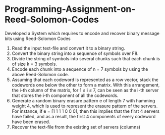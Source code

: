 # Programming-Assignment-on-Reed-Solomon-Codes
Developed a System which requires to encode and recover binary message bits using Reed-Solomon Codes
1) Read the input text-file and convert it to a binary string.
2) Convert the binary string into a sequence of symbols over F8.
3) Divide the string of symbols into several chunks such that each chunk is of size k = 3 symbols.
4) Encode each chunk into a sequence of n = 7 symbols by using the above Reed-Solomon code.
5) Assuming that each codeword is represented as a row vector, stack the codewords one below the
other to form a matrix. With this arrangement, the i-th column of the matrix, for 1 ≤ i ≤ 7, can
be seen as the i-th server that stores the i-th component of all the codewords.
6) Generate a random binary erasure pattern e of length 7 with hamming weight 4, which is used to
represent the erasure pattern of the servers. For instance, if e = [1 1 1 1 0 0 0], then this implies
that the first 4 servers have failed, and as a result, the first 4 components of every codeword have
been erased.
7) Recover the text-file from the existing set of servers (columns)
